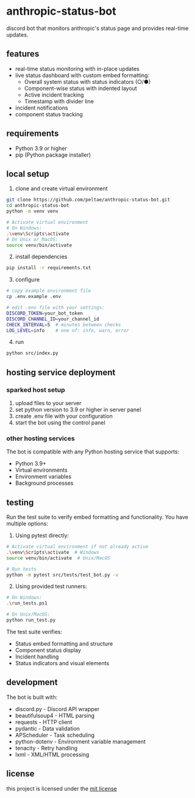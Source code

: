# anthropic-status-bot

discord bot that monitors anthropic's status page and provides real-time updates.

## features

- real-time status monitoring with in-place updates
- live status dashboard with custom embed formatting:
  - Overall system status with status indicators (○/●)
  - Component-wise status with indented layout
  - Active incident tracking
  - Timestamp with divider line
- incident notifications
- component status tracking

## requirements

- Python 3.9 or higher
- pip (Python package installer)

## local setup

1. clone and create virtual environment
```bash
git clone https://github.com/peltae/anthropic-status-bot.git
cd anthropic-status-bot
python -m venv venv

# Activate virtual environment
# On Windows:
.\venv\Scripts\activate
# On Unix or MacOS:
source venv/bin/activate
```

2. install dependencies
```bash
pip install -r requirements.txt
```

3. configure
```bash
# copy example environment file
cp .env.example .env

# edit .env file with your settings:
DISCORD_TOKEN=your_bot_token
DISCORD_CHANNEL_ID=your_channel_id
CHECK_INTERVAL=5  # minutes between checks
LOG_LEVEL=info    # one of: info, warn, error
```

4. run
```bash
python src/index.py
```

## hosting service deployment

### sparked host setup
1. upload files to your server
2. set python version to 3.9 or higher in server panel
3. create .env file with your configuration
4. start the bot using the control panel

### other hosting services
The bot is compatible with any Python hosting service that supports:
- Python 3.9+
- Virtual environments
- Environment variables
- Background processes

## testing

Run the test suite to verify embed formatting and functionality. You have multiple options:

1. Using pytest directly:
```bash
# Activate virtual environment if not already active
.\venv\Scripts\activate  # Windows
source venv/bin/activate  # Unix/MacOS

# Run tests
python -m pytest src/tests/test_bot.py -v
```

2. Using provided test runners:
```bash
# On Windows:
.\run_tests.ps1

# On Unix/MacOS:
python run_test.py
```

The test suite verifies:
- Status embed formatting and structure
- Component status display
- Incident handling
- Status indicators and visual elements

## development

The bot is built with:
- discord.py - Discord API wrapper
- beautifulsoup4 - HTML parsing
- requests - HTTP client
- pydantic - Data validation
- APScheduler - Task scheduling
- python-dotenv - Environment variable management
- tenacity - Retry handling
- lxml - XML/HTML processing

## license

this project is licensed under the [mit license](LICENSE)